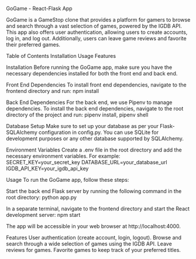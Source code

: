 GoGame - React-Flask App

GoGame is a GameStop clone that provides a platform for gamers to browse and search through a vast selection of games, powered by the IGDB API. This app also offers user authentication, allowing users to create accounts, log in, and log out. Additionally, users can leave game reviews and favorite their preferred games.

Table of Contents
Installation
Usage
Features

Installation
Before running the GoGame app, make sure you have the necessary dependencies installed for both the front end and back end.

Front End Dependencies
To install front end dependencies, navigate to the frontend directory and run: npm install

Back End Dependencies
For the back end, we use Pipenv to manage dependencies. To install the back end dependencies, navigate to the root directory of the project and run: pipenv install, pipenv shell

Database Setup
Make sure to set up your database as per your Flask-SQLAlchemy configuration in config.py. You can use SQLite for development purposes or any other database supported by SQLAlchemy.

Environment Variables
Create a .env file in the root directory and add the necessary environment variables. For example: SECRET_KEY=your_secret_key
DATABASE_URL=your_database_url
IGDB_API_KEY=your_igdb_api_key

Usage
To run the GoGame app, follow these steps:

Start the back end Flask server by running the following command in the root directory: python app.py

In a separate terminal, navigate to the frontend directory and start the React development server: npm start

The app will be accessible in your web browser at http://localhost:4000.

Features
User authentication (create account, login, logout).
Browse and search through a wide selection of games using the IGDB API.
Leave reviews for games.
Favorite games to keep track of your preferred titles.
